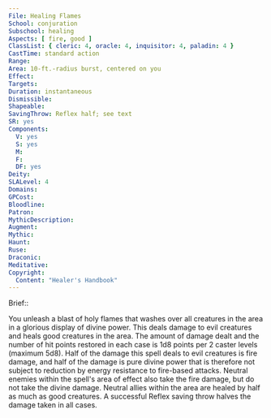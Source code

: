 ```yaml
---
File: Healing Flames
School: conjuration
Subschool: healing
Aspects: [ fire, good ]
ClassList: { cleric: 4, oracle: 4, inquisitor: 4, paladin: 4 }
CastTime: standard action
Range: 
Area: 10-ft.-radius burst, centered on you
Effect: 
Targets: 
Duration: instantaneous
Dismissible: 
Shapeable: 
SavingThrow: Reflex half; see text
SR: yes
Components:
  V: yes
  S: yes
  M: 
  F: 
  DF: yes
Deity: 
SLALevel: 4
Domains: 
GPCost: 
Bloodline: 
Patron: 
MythicDescription: 
Augment: 
Mythic: 
Haunt: 
Ruse: 
Draconic: 
Meditative: 
Copyright:
  Content: "Healer's Handbook"
---
```

Brief:: 

You unleash a blast of holy flames that washes over all creatures in the area in a glorious display of divine power. This deals damage to evil creatures and heals good creatures in the area. The amount of damage dealt and the number of hit points restored in each case is 1d8 points per 2 caster levels (maximum 5d8).  Half of the damage this spell deals to evil creatures is fire damage, and half of the damage is pure divine power that is therefore not subject to reduction by energy resistance to fire-based attacks.  Neutral enemies within the spell's area of effect also take the fire damage, but do not take the divine damage. Neutral allies within the area are healed by half as much as good creatures. A successful Reflex saving throw halves the damage taken in all cases.
